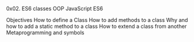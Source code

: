 0x02. ES6 classes
OOP
JavaScript
ES6

Objectives
How to define a Class
How to add methods to a class
Why and how to add a static method to a class
How to extend a class from another
Metaprogramming and symbols
